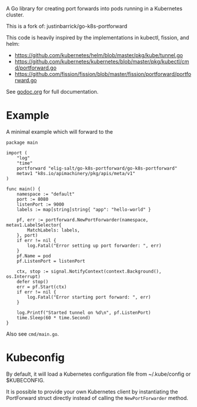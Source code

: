 A Go library for creating port forwards into pods running in a Kubernetes cluster.

This is a fork of: justinbarrick/go-k8s-portforward

This code is heavily inspired by the implementations in kubectl, fission, and helm:

* https://github.com/kubernetes/helm/blob/master/pkg/kube/tunnel.go
* https://github.com/kubernetes/kubernetes/blob/master/pkg/kubectl/cmd/portforward.go
* https://github.com/fission/fission/blob/master/fission/portforward/portforward.go

See [godoc.org](https://godoc.org/elig-salt/go-k8s-portforward/go-k8s-portforward) for full documentation.

# Example

A minimal example which will forward to the 

```
package main

import (
	"log"
	"time"
	portforward "elig-salt/go-k8s-portforward/go-k8s-portforward"
	metav1 "k8s.io/apimachinery/pkg/apis/meta/v1"
)

func main() {
    namespace := "default"
	port := 8080
	listenPort := 9000
    labels := map[string]string{ "app": "hello-world" }

	pf, err := portforward.NewPortForwarder(namespace, metav1.LabelSelector{
		MatchLabels: labels,
	}, port)
	if err != nil {
		log.Fatal("Error setting up port forwarder: ", err)
	}
	pf.Name = pod
	pf.ListenPort = listenPort

	ctx, stop := signal.NotifyContext(context.Background(), os.Interrupt)
	defer stop()
	err = pf.Start(ctx)
	if err != nil {
		log.Fatal("Error starting port forward: ", err)
	}

	log.Printf("Started tunnel on %d\n", pf.ListenPort)
	time.Sleep(60 * time.Second)
}
```

Also see `cmd/main.go`.

# Kubeconfig

By default, it will load a Kubernetes configuration file from ~/.kube/config or $KUBECONFIG.

It is possible to provide your own Kubernetes client by instantiating the PortForward struct
directly instead of calling the `NewPortForwarder` method.
